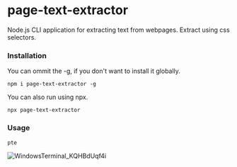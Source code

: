 # page-text-extractor
Node.js CLI application for extracting text from webpages. Extract using css selectors.
### Installation
You can ommit the -g, if you don't want to install it globally.
```
npm i page-text-extractor -g
```

You can also run using npx.
```
npx page-text-extractor
```
### Usage
```
pte
```

![WindowsTerminal_KQHBdUqf4i](https://github.com/AuJezus/page-text-extractor/assets/72869217/ac12621d-5176-4f23-baaf-8ebe2d006e61)
